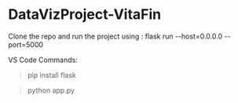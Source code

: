 # DataVizProject-VitaFin

Clone the repo and run the project using : flask run --host=0.0.0.0 --port=5000

VS Code Commands:

> pip install flask

> python app.py
